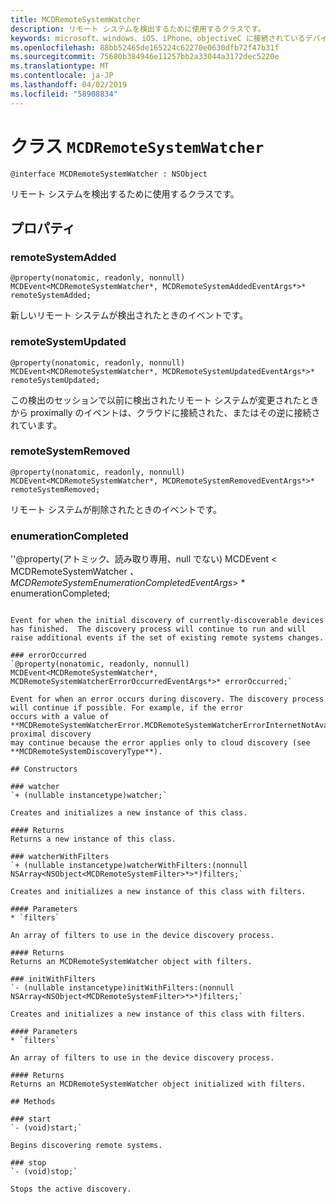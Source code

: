 ```yaml
---
title: MCDRemoteSystemWatcher
description: リモート システムを検出するために使用するクラスです。
keywords: microsoft、windows、iOS、iPhone、objectiveC に接続されているデバイス、プロジェクトのローマ
ms.openlocfilehash: 88bb52465de165224c62270e0630dfb72f47b31f
ms.sourcegitcommit: 75680b384946e11257bb2a33044a3172dec5220e
ms.translationtype: MT
ms.contentlocale: ja-JP
ms.lasthandoff: 04/02/2019
ms.locfileid: "58908834"
---
```

# <a name="class-mcdremotesystemwatcher"></a>クラス `MCDRemoteSystemWatcher`

```
@interface MCDRemoteSystemWatcher : NSObject
```

リモート システムを検出するために使用するクラスです。 

## <a name="properties"></a>プロパティ

### <a name="remotesystemadded"></a>remoteSystemAdded
`@property(nonatomic, readonly, nonnull) MCDEvent<MCDRemoteSystemWatcher*, MCDRemoteSystemAddedEventArgs*>* remoteSystemAdded;`

新しいリモート システムが検出されたときのイベントです。

### <a name="remotesystemupdated"></a>remoteSystemUpdated
`@property(nonatomic, readonly, nonnull) MCDEvent<MCDRemoteSystemWatcher*, MCDRemoteSystemUpdatedEventArgs*>* remoteSystemUpdated;`

この検出のセッションで以前に検出されたリモート システムが変更されたときから proximally のイベントは、クラウドに接続された、またはその逆に接続されています。 

### <a name="remotesystemremoved"></a>remoteSystemRemoved
`@property(nonatomic, readonly, nonnull) MCDEvent<MCDRemoteSystemWatcher*, MCDRemoteSystemRemovedEventArgs*>* remoteSystemRemoved;`

リモート システムが削除されたときのイベントです。 

### <a name="enumerationcompleted"></a>enumerationCompleted
''@property(アトミック、読み取り専用、null でない) MCDEvent < MCDRemoteSystemWatcher *、MCDRemoteSystemEnumerationCompletedEventArgs*> * enumerationCompleted;
```

Event for when the initial discovery of currently-discoverable devices has finished.  The discovery process will continue to run and will raise additional events if the set of existing remote systems changes.

### errorOccurred
`@property(nonatomic, readonly, nonnull) MCDEvent<MCDRemoteSystemWatcher*, MCDRemoteSystemWatcherErrorOccurredEventArgs*>* errorOccurred;`

Event for when an error occurs during discovery. The discovery process will continue if possible. For example, if the error
occurs with a value of **MCDRemoteSystemWatcherError.MCDRemoteSystemWatcherErrorInternetNotAvailable**, proximal discovery
may continue because the error applies only to cloud discovery (see **MCDRemoteSystemDiscoveryType**).

## Constructors

### watcher
`+ (nullable instancetype)watcher;`

Creates and initializes a new instance of this class.

#### Returns 
Returns a new instance of this class.

### watcherWithFilters
`+ (nullable instancetype)watcherWithFilters:(nonnull NSArray<NSObject<MCDRemoteSystemFilter>*>*)filters;`

Creates and initializes a new instance of this class with filters.

#### Parameters 
* `filters` 

An array of filters to use in the device discovery process.

#### Returns 
Returns an MCDRemoteSystemWatcher object with filters.

### initWithFilters
`- (nullable instancetype)initWithFilters:(nonnull NSArray<NSObject<MCDRemoteSystemFilter>*>*)filters;`

Creates and initializes a new instance of this class with filters.

#### Parameters 
* `filters` 

An array of filters to use in the device discovery process.

#### Returns 
Returns an MCDRemoteSystemWatcher object initialized with filters.

## Methods

### start
`- (void)start;`

Begins discovering remote systems.

### stop
`- (void)stop;` 

Stops the active discovery.